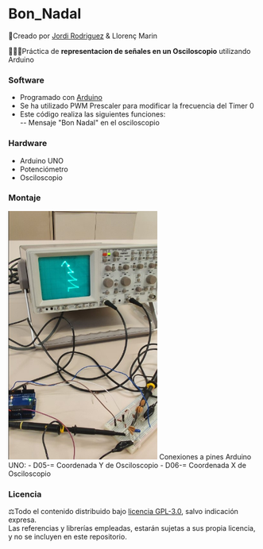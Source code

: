 # Bon_Nadal
🔗Creado por [Jordi Rodriguez](https://github.com/jordirdp) & Llorenç Marin

👨🏻‍💻Práctica de **representacion de señales en un Osciloscopio** utilizando Arduino  

### Software  
- Programado con [Arduino](https://www.arduino.cc/en/software)
- Se ha utilizado PWM Prescaler para modificar la frecuencia del Timer 0  
- Este código realiza las siguientes funciones:  
-- Mensaje "Bon Nadal" en el osciloscopio  
  
### Hardware  
- Arduino UNO  
- Potenciómetro
- Osciloscopio

### Montaje  
<img src="/Images/Osciloscopio.jpg" width="300"/>   
Conexiones a pines Arduino UNO:  
- D05-= Coordenada Y de Osciloscopio  
- D06-= Coordenada X de Osciloscopio  

### Licencia  
⚖️Todo el contenido distribuido bajo [licencia GPL-3.0](https://www.gnu.org/licenses/gpl-3.0), salvo indicación expresa.  
Las referencias y librerías empleadas, estarán sujetas a sus propia licencia, y no se incluyen en este repositorio.  
